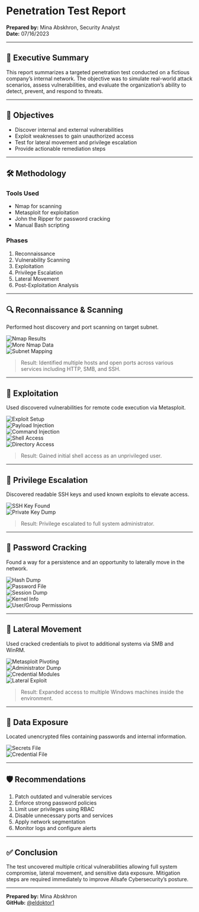 # Penetration Test Report

**Prepared by:** Mina Abskhron, Security Analyst  
**Date:** 07/16/2023  

---

## 📌 Executive Summary

This report summarizes a targeted penetration test conducted on a fictious company’s internal network. The objective was to simulate real-world attack scenarios, assess vulnerabilities, and evaluate the organization’s ability to detect, prevent, and respond to threats.

---

## 🎯 Objectives

- Discover internal and external vulnerabilities  
- Exploit weaknesses to gain unauthorized access  
- Test for lateral movement and privilege escalation  
- Provide actionable remediation steps  

---

## 🛠️ Methodology

### Tools Used
- Nmap for scanning  
- Metasploit for exploitation  
- John the Ripper for password cracking  
- Manual Bash scripting

### Phases
1. Reconnaissance  
2. Vulnerability Scanning  
3. Exploitation  
4. Privilege Escalation  
5. Lateral Movement  
6. Post-Exploitation Analysis  

---

## 🔍 Reconnaissance & Scanning

Performed host discovery and port scanning on target subnet.

![Nmap Results](https://raw.githubusercontent.com/eldoktor1/Penetration-Test-Report/main/images/page_3_img_1.png)  
![More Nmap Data](https://raw.githubusercontent.com/eldoktor1/Penetration-Test-Report/main/images/page_3_img_2.png)  
![Subnet Mapping](https://raw.githubusercontent.com/eldoktor1/Penetration-Test-Report/main/images/page_3_img_3.png)

> Result: Identified multiple hosts and open ports across various services including HTTP, SMB, and SSH.

---

## 🧨 Exploitation

Used discovered vulnerabilities for remote code execution via Metasploit.

![Exploit Setup](https://raw.githubusercontent.com/eldoktor1/Penetration-Test-Report/main/images/page_4_img_1.png)  
![Payload Injection](https://raw.githubusercontent.com/eldoktor1/Penetration-Test-Report/main/images/page_4_img_2.png)  
![Command Injection](https://raw.githubusercontent.com/eldoktor1/Penetration-Test-Report/main/images/page_4_img_3.png)  
![Shell Access](https://raw.githubusercontent.com/eldoktor1/Penetration-Test-Report/main/images/page_4_img_4.png)  
![Directory Access](https://raw.githubusercontent.com/eldoktor1/Penetration-Test-Report/main/images/page_4_img_5.png)

> Result: Gained initial shell access as an unprivileged user.

---

## 🔼 Privilege Escalation

Discovered readable SSH keys and used known exploits to elevate access.

![SSH Key Found](https://raw.githubusercontent.com/eldoktor1/Penetration-Test-Report/main/images/page_5_img_1.png)  
![Private Key Dump](https://raw.githubusercontent.com/eldoktor1/Penetration-Test-Report/main/images/page_5_img_2.png)

> Result: Privilege escalated to full system administrator.

---

## 🔐 Password Cracking

Found a way for a persistence and an opportunity to laterally move in the network.

![Hash Dump](https://raw.githubusercontent.com/eldoktor1/Penetration-Test-Report/main/images/page_6_img_1.png)  
![Password File](https://raw.githubusercontent.com/eldoktor1/Penetration-Test-Report/main/images/page_6_img_2.png)  
![Session Dump](https://raw.githubusercontent.com/eldoktor1/Penetration-Test-Report/main/images/page_6_img_3.png)  
![Kernel Info](https://raw.githubusercontent.com/eldoktor1/Penetration-Test-Report/main/images/page_6_img_4.png)  
![User/Group Permissions](https://raw.githubusercontent.com/eldoktor1/Penetration-Test-Report/main/images/page_6_img_5.png)



---

## 🔄 Lateral Movement

Used cracked credentials to pivot to additional systems via SMB and WinRM.

![Metasploit Pivoting](https://raw.githubusercontent.com/eldoktor1/Penetration-Test-Report/main/images/page_7_img_1.png)  
![Administrator Dump](https://raw.githubusercontent.com/eldoktor1/Penetration-Test-Report/main/images/page_7_img_2.png)  
![Credential Modules](https://raw.githubusercontent.com/eldoktor1/Penetration-Test-Report/main/images/page_7_img_3.png)  
![Lateral Exploit](https://raw.githubusercontent.com/eldoktor1/Penetration-Test-Report/main/images/page_7_img_4.png)

> Result: Expanded access to multiple Windows machines inside the environment.

---

## 🧾 Data Exposure

Located unencrypted files containing passwords and internal information.

![Secrets File](https://raw.githubusercontent.com/eldoktor1/Penetration-Test-Report/main/images/page_8_img_1.png)  
![Credential File](https://raw.githubusercontent.com/eldoktor1/Penetration-Test-Report/main/images/page_8_img_2.png)

---

## 🛡️ Recommendations

1. Patch outdated and vulnerable services  
2. Enforce strong password policies  
3. Limit user privileges using RBAC  
4. Disable unnecessary ports and services  
5. Apply network segmentation  
6. Monitor logs and configure alerts  

---

## ✅ Conclusion

The test uncovered multiple critical vulnerabilities allowing full system compromise, lateral movement, and sensitive data exposure. Mitigation steps are required immediately to improve Allsafe Cybersecurity’s posture.

---

**Prepared by:** Mina Abskhron  
**GitHub:** [@eldoktor1](https://github.com/eldoktor1)
